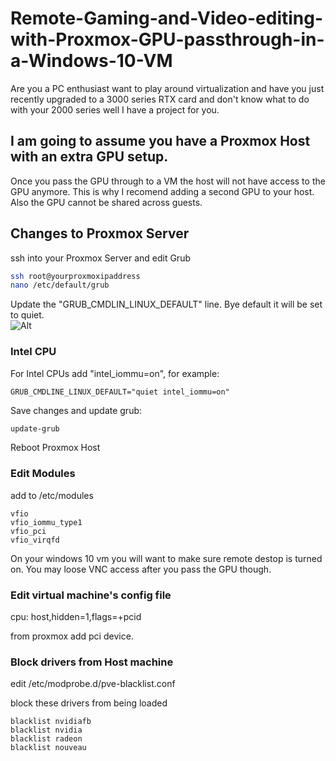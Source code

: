 # Remote-Gaming-and-Video-editing-with-Proxmox-GPU-passthrough-in-a-Windows-10-VM

Are you a PC enthusiast want to play around virtualization and have you just recently upgraded to a 3000 series RTX card and don't know what to do with your 2000 series well I have a project for you.


## I am going to assume you have a Proxmox Host with an extra GPU setup.

Once you pass the GPU through to a VM the host will not have access to the GPU anymore.  This is why I recomend adding a second GPU to your host.  Also the GPU cannot be shared across guests.  

## Changes to Proxmox Server
ssh into your Proxmox Server and edit Grub
```bash
ssh root@yourproxmoxipaddress
nano /etc/default/grub
```
Update the "GRUB_CMDLIN_LINUX_DEFAULT" line.  Bye default it will be set to quiet.  
![Alt](https://gist.githubusercontent.com/kstevenson722/99e78a337b6326a12b6aa098349b489e/raw/1ae97e9a83209e07a0920464e6c2112869ef4c07/z-grub-before-update.PNG "GRUB Line to update")

### Intel CPU
For Intel CPUs add "intel_iommu=on", for example:
```
GRUB_CMDLINE_LINUX_DEFAULT="quiet intel_iommu=on"
```
Save changes and update grub:
```bash
update-grub
```
Reboot Proxmox Host

### Edit Modules
add to /etc/modules
```
vfio
vfio_iommu_type1
vfio_pci
vfio_virqfd
```
On your windows 10 vm you will want to make sure remote destop is turned on.  You may loose VNC access after you pass the GPU though.

### Edit virtual machine's config file
cpu: host,hidden=1,flags=+pcid

from proxmox add pci device.

### Block drivers from Host machine
edit /etc/modprobe.d/pve-blacklist.conf

block these drivers from being loaded
```
blacklist nvidiafb
blacklist nvidia
blacklist radeon
blacklist nouveau
```
